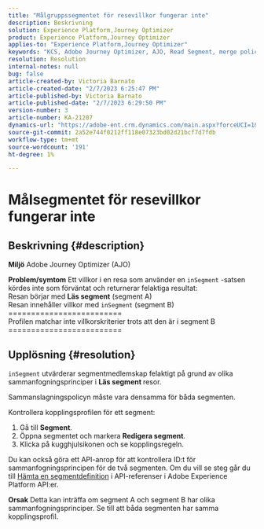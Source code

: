 ```yaml
---
title: "Målgruppssegmentet för resevillkor fungerar inte"
description: Beskrivning
solution: Experience Platform,Journey Optimizer
product: Experience Platform,Journey Optimizer
applies-to: "Experience Platform,Journey Optimizer"
keywords: "KCS, Adobe Journey Optimizer, AJO, Read Segment, merge policy, inSegment-sats"
resolution: Resolution
internal-notes: null
bug: false
article-created-by: Victoria Barnato
article-created-date: "2/7/2023 6:25:47 PM"
article-published-by: Victoria Barnato
article-published-date: "2/7/2023 6:29:50 PM"
version-number: 3
article-number: KA-21207
dynamics-url: "https://adobe-ent.crm.dynamics.com/main.aspx?forceUCI=1&pagetype=entityrecord&etn=knowledgearticle&id=b8c3cbd1-14a7-ed11-aad1-6045bd0065f9"
source-git-commit: 2a52e744f0212ff118e07323bd02d21bcf7d7fdb
workflow-type: tm+mt
source-wordcount: '191'
ht-degree: 1%

---
```


# Målsegmentet för resevillkor fungerar inte

## Beskrivning {#description}

<b>Miljö</b>
Adobe Journey Optimizer (AJO)


<b>Problem/symtom</b>
Ett villkor i en resa som använder en `inSegment` -satsen kördes inte som förväntat och returnerar felaktiga resultat:
<br>Resan börjar med <b>Läs segment</b> (segment A)
<br>Resan innehåller villkor med `inSegment` (segment B)
<br>=========================
<br>Profilen matchar inte villkorskriterier trots att den är i segment B
<br>=========================

## Upplösning {#resolution}


`inSegment` utvärderar segmentmedlemskap felaktigt på grund av olika sammanfogningsprinciper i <b>Läs segment </b>resor.

Sammanslagningspolicyn måste vara densamma för båda segmenten.

Kontrollera kopplingsprofilen för ett segment:

1. Gå till <b>Segment</b>.
2. Öppna segmentet och markera <b>Redigera segment</b>.
3. Klicka på kugghjulsikonen och se kopplingsregeln.


Du kan också göra ett API-anrop för att kontrollera ID:t för sammanfogningsprincipen för de två segmenten. Om du vill se steg går du till [Hämta en segmentdefinition](https://developer.adobe.com/experience-platform-apis/references/segmentation/#tag/Segment-definitions/operation/retrieveSegmentDefinitionById) i API-referenser i Adobe Experience Platform API:er.


<b>Orsak</b>
Detta kan inträffa om segment A och segment B har olika sammanfogningsprinciper. Se till att båda segmenten har samma kopplingsprofil.

